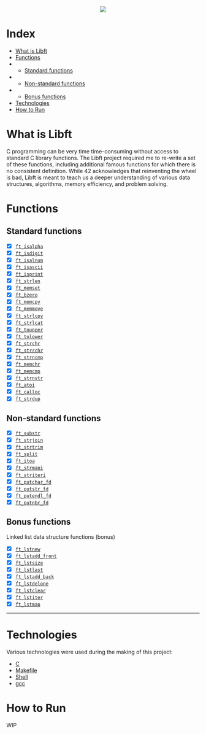 <p  align="center">
<img  width=""  height=""  src="https://raw.githubusercontent.com/mithraskuipers/mithraskuipers/master/readme_42/logo.png">
</p>

# Index

*  [What is Libft](#What-is-Libft)
*  [Functions](#Functions)
* * [Standard functions](#Standard-functions)
* * [Non-standard functions](#Non-standard-functions)
* * [Bonus functions](#Bonus-functions)
*  [Technologies](#Technologies)
*  [How to Run](#How-to-Run)

# What is Libft

C programming can be very time time-consuming without access to standard C library functions. The Libft project required me to re-write a set of these functions, including additional famous functions for which there is no consistent definition. While 42 acknowledges that reinventing the wheel is bad, Libft is meant to teach us a deeper understanding of various data structures, algorithms, memory efficiency, and problem solving.

# Functions

## Standard functions

-  [x]  [`ft_isalpha`](ft_isalpha.c)
-  [x]  [`ft_isdigit`](ft_isdigit.c)
-  [x]  [`ft_isalnum`](ft_isalnum.c)
-  [x]  [`ft_isascii`](ft_isascii.c)
-  [x]  [`ft_isprint`](ft_isprint.c)
-  [x]  [`ft_strlen`](ft_strlen.c)
-  [x]  [`ft_memset`](ft_memset.c)
-  [x]  [`ft_bzero`](ft_bzero.c)
-  [x]  [`ft_memcpy`](ft_memcpy.c)
-  [x]  [`ft_memmove`](ft_memmove.c)
-  [x]  [`ft_strlcpy`](ft_strlcpy.c)
-  [x]  [`ft_strlcat`](ft_strlcat.c)
-  [x]  [`ft_toupper`](ft_toupper.c)
-  [x]  [`ft_tolower`](ft_tolower.c)
-  [x]  [`ft_strchr`](ft_strchr.c)
-  [x]  [`ft_strrchr`](ft_strrchr.c)
-  [x]  [`ft_strncmp`](ft_strncmp.c)
-  [x]  [`ft_memchr`](ft_memchr.c)
-  [x]  [`ft_memcmp`](ft_memcmp.c)
-  [x]  [`ft_strnstr`](ft_strnstr.c)
-  [x]  [`ft_atoi`](ft_atoi.c)
-  [x]  [`ft_calloc`](ft_calloc.c)
-  [x]  [`ft_strdup`](ft_strdup.c)

## Non-standard functions

-  [x]  [`ft_substr`](ft_substr.c)
-  [x]  [`ft_strjoin`](ft_strjoin.c)
-  [x]  [`ft_strtrim`](ft_strtrim.c)
-  [x]  [`ft_split`](ft_split.c)
-  [x]  [`ft_itoa`](ft_itoa.c)
-  [x]  [`ft_strmapi`](ft_strmapi.c)
-  [x]  [`ft_striteri`](ft_striteri.c)
-  [x]  [`ft_putchar_fd`](ft_putchar_fd.c)
-  [x]  [`ft_putstr_fd`](ft_putstr_fd.c)
-  [x]  [`ft_putendl_fd`](ft_putendl_fd.c)
-  [x]  [`ft_putnbr_fd`](ft_putnbr_fd.c)

## Bonus functions
Linked list data structure functions (bonus)

-  [x]  [`ft_lstnew`](ft_lstnew.c)
-  [x]  [`ft_lstadd_front`](ft_lstadd_front.c)
-  [x]  [`ft_lstsize`](ft_lstsize.c)
-  [x]  [`ft_lstlast`](ft_lstlast.c)
-  [x]  [`ft_lstadd_back`](ft_lstadd_back.c)
-  [x]  [`ft_lstdelone`](ft_lstdelone.c)
-  [x]  [`ft_lstclear`](ft_lstclear.c)
-  [x]  [`ft_lstiter`](ft_lstiter.c)
-  [x]  [`ft_lstmap`](ft_lstmap.c)

---  

# Technologies

Various technologies were used during the making of this project:

*  [C]()
*  [Makefile]()
*  [Shell]()
*  [gcc]()

# How to Run

WIP
